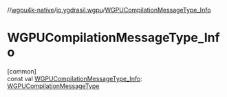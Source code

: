 //[wgpu4k-native](../../index.md)/[io.ygdrasil.wgpu](index.md)/[WGPUCompilationMessageType_Info](-w-g-p-u-compilation-message-type_-info.md)

# WGPUCompilationMessageType_Info

[common]\
const val [WGPUCompilationMessageType_Info](-w-g-p-u-compilation-message-type_-info.md): [WGPUCompilationMessageType](-w-g-p-u-compilation-message-type/index.md)